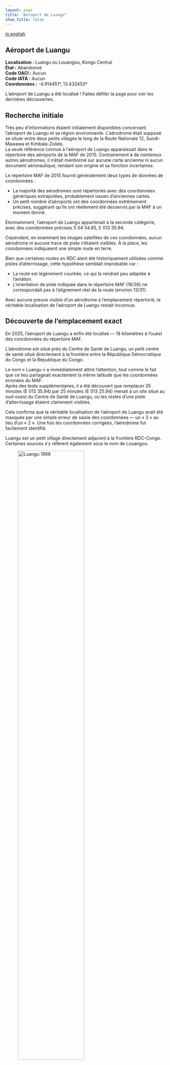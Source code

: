 ```yaml
---
layout: page
title: "Aéroport de Luangu"
show_title: false
---
```


[in english](../../airports/luangu/luangu.md)

## Aéroport de Luangu  

**Localisation :** Luangu ou Louangou, Kongo Central  
**État :** Abandonné  
**Code OACI :** Aucun  
**Code IATA :** Aucun  
**Coordonnées :** -4.914451°, 13.432453°  

L’aéroport de Luangu a été localisé ! Faites défiler la page pour voir les dernières découvertes.  

## Recherche initiale  

Très peu d’informations étaient initialement disponibles concernant l’aéroport de Luangu et sa région environnante. L’aérodrome était supposé se situer entre deux petits villages le long de la Route Nationale 12, Sundi-Mawawa et Kimbala-Zolele.  
La seule référence connue à l’aéroport de Luangu apparaissait dans le répertoire des aéroports de la MAF de 2015. Contrairement à de nombreux autres aérodromes, il n’était mentionné sur aucune carte ancienne ni aucun document aéronautique, rendant son origine et sa fonction incertaines.  

Le répertoire MAF de 2015 fournit généralement deux types de données de coordonnées :  
- La majorité des aérodromes sont répertoriés avec des coordonnées génériques extrapolées, probablement issues d’anciennes cartes.  
- Un petit nombre d’aéroports ont des coordonnées extrêmement précises, suggérant qu’ils ont réellement été desservis par la MAF à un moment donné.  

Étonnamment, l’aéroport de Luangu appartenait à la seconde catégorie, avec des coordonnées précises S 04 54.85, E 013 35.94.  

Cependant, en examinant les images satellites de ces coordonnées, aucun aérodrome ni aucune trace de piste n’étaient visibles. À la place, les coordonnées indiquaient une simple route en terre.  

Bien que certaines routes en RDC aient été historiquement utilisées comme pistes d’atterrissage, cette hypothèse semblait improbable car :  
- La route est légèrement courbée, ce qui la rendrait peu adaptée à l’aviation.  
- L’orientation de piste indiquée dans le répertoire MAF (18/36) ne correspondait pas à l’alignement réel de la route (environ 13/31).  

Avec aucune preuve visible d’un aérodrome à l’emplacement répertorié, la véritable localisation de l’aéroport de Luangu restait inconnue.  

## Découverte de l’emplacement exact  

En 2025, l’aéroport de Luangu a enfin été localisé — 18 kilomètres à l’ouest des coordonnées du répertoire MAF.  

L’aérodrome est situé près du Centre de Santé de Luangu, un petit centre de santé situé directement à la frontière entre la République Démocratique du Congo et la République du Congo.  

Le nom « Luangu » a immédiatement attiré l’attention, tout comme le fait que ce lieu partageait exactement la même latitude que les coordonnées erronées du MAF.  
Après des tests supplémentaires, il a été découvert que remplacer 35 minutes (E 013 35.94) par 25 minutes (E 013 25.94) menait à un site situé au sud-ouest du Centre de Santé de Luangu, où les restes d’une piste d’atterrissage étaient clairement visibles.  

Cela confirma que la véritable localisation de l’aéroport de Luangu avait été masquée par une simple erreur de saisie des coordonnées — un « 3 » au lieu d’un « 2 ». Une fois les coordonnées corrigées, l’aérodrome fut facilement identifié.  

Luangu est un petit village directement adjacent à la frontière RDC-Congo. Certaines sources s’y réfèrent également sous le nom de Louangou.  

<div class="image-left">
    <figure>
        <img src="/congo-airfields/airports/luangu/Luangu_1966.png" alt="Luangu 1966" width="70%">
        <figcaption>Le village, mentionné sous le nom de "Louangou", sur la carte aéronautique de 1967.</figcaption>
    </figure>
</div>

## Contexte historique  

Aucune information spécifique sur la création de l’aéroport de Luangu n’a pu être trouvée.  
Fait notable, même à son emplacement exact, l’aéroport de Luangu n’apparaît sur aucune carte aéronautique connue, ce qui confirme le manque de documentation officielle sur son existence.  

De plus, contrairement à la route en terre erronément identifiée comme piste d’atterrissage, le véritable aérodrome s’aligne avec l’orientation de piste indiquée dans le répertoire MAF (18/36), confirmant son authenticité.  

Cependant, son aspect rudimentaire, combiné aux preuves d’une ancienne utilisation par la MAF, suggère fortement qu’il était lié à des activités missionnaires, probablement en relation avec le Centre de Santé, toujours actif aujourd’hui.  

## État actuel (en 2025)  

Les premières images satellites haute résolution disponibles (2014) montrent déjà la piste dans un état à peine visible, abandonnée.  
Il semble donc qu’il n’y ait pas eu d’activité aérienne à Luangu depuis de nombreuses années.  

Cependant, l’aérodrome reste intact : aucune infrastructure ni aucun bâtiment n’ont empiété sur son site.  
Avec un simple débroussaillage et un minimum d’entretien, l’aéroport de Luangu pourrait théoriquement être remis en service.  

<div class="image-left">
    <figure>
        <img src="/congo-airfields/airports/luangu/Luangu_2015.png" alt="Luangu 2015" width="100%">
        <figcaption>La piste telle qu’elle apparaît sur les images satellites de 2015. Bien qu’elle semble légèrement courbée, cet effet est probablement accentué par des distorsions de l’imagerie satellite ou des variations du terrain.</figcaption>
    </figure>
</div>

## Voir aussi  

- [Liste des aéroports](../../list_fr.md)  
- [Page d'accueil](../../index_fr.md)
